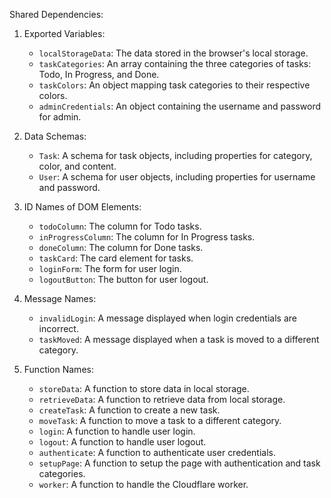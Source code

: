 Shared Dependencies:

1. Exported Variables:
   - `localStorageData`: The data stored in the browser's local storage.
   - `taskCategories`: An array containing the three categories of tasks: Todo, In Progress, and Done.
   - `taskColors`: An object mapping task categories to their respective colors.
   - `adminCredentials`: An object containing the username and password for admin.

2. Data Schemas:
   - `Task`: A schema for task objects, including properties for category, color, and content.
   - `User`: A schema for user objects, including properties for username and password.

3. ID Names of DOM Elements:
   - `todoColumn`: The column for Todo tasks.
   - `inProgressColumn`: The column for In Progress tasks.
   - `doneColumn`: The column for Done tasks.
   - `taskCard`: The card element for tasks.
   - `loginForm`: The form for user login.
   - `logoutButton`: The button for user logout.

4. Message Names:
   - `invalidLogin`: A message displayed when login credentials are incorrect.
   - `taskMoved`: A message displayed when a task is moved to a different category.

5. Function Names:
   - `storeData`: A function to store data in local storage.
   - `retrieveData`: A function to retrieve data from local storage.
   - `createTask`: A function to create a new task.
   - `moveTask`: A function to move a task to a different category.
   - `login`: A function to handle user login.
   - `logout`: A function to handle user logout.
   - `authenticate`: A function to authenticate user credentials.
   - `setupPage`: A function to setup the page with authentication and task categories.
   - `worker`: A function to handle the Cloudflare worker.